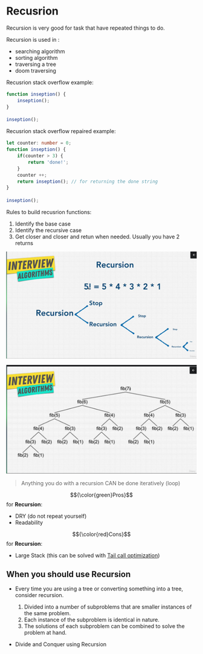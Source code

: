 # Recusrion

Recursion is very good for task that have repeated things to do.

Recursion is used in :

- searching algorithm
- sorting algorithm
- traversing a tree
- doom traversing

Recusrion stack overflow example:

```typescript
function inseption() {
    inseption();
}

inseption();
```

Recusrion stack overflow repaired example:

```typescript
let counter: number = 0;
function inseption() {
    if(counter > 3) {
        return 'done!';
    }
    counter ++;
    return inseption(); // for returning the done string
}

inseption();
```

Rules to build recusrion functions:

1. Identify the base case
2. Identify the recursive case
3. Get closer and closer and retun when needed. Usually you have 2 returns

![recursion factorial](../resources/recusion-factorial.png)

![recursion fibonacci](../resources/recursion-fibonacci.png)

> Anything you do with a recursion CAN be done iteratively (loop)

$${\color{green}Pros}$$ for **Recursion**:

- DRY (do not repeat yourself)
- Readability

 $${\color{red}Cons}$$ for **Recursion**:

- Large Stack (this can be solved with [Tail call optimization](https://2ality.com/2015/06/tail-call-optimization.html))

## When you should use Recursion

- Every time you are using a tree or converting something into a tree, consider recursion.

  1. Divided into a number of subproblems that are smaller instances of the same problem.
  2. Each instance of the subproblem is identical in nature.
  3. The solutions of each subproblem can be combined to solve the problem at hand.
- Divide and Conquer using Recursion
